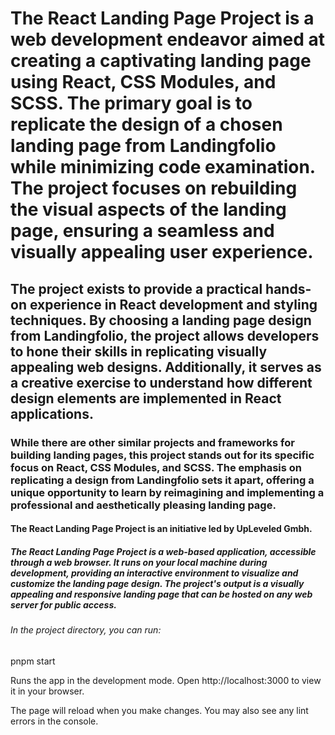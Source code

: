 # The React Landing Page Project is a web development endeavor aimed at creating a captivating landing page using React, CSS Modules, and SCSS. The primary goal is to replicate the design of a chosen landing page from Landingfolio while minimizing code examination. The project focuses on rebuilding the visual aspects of the landing page, ensuring a seamless and visually appealing user experience.

## The project exists to provide a practical hands-on experience in React development and styling techniques. By choosing a landing page design from Landingfolio, the project allows developers to hone their skills in replicating visually appealing web designs. Additionally, it serves as a creative exercise to understand how different design elements are implemented in React applications.

### While there are other similar projects and frameworks for building landing pages, this project stands out for its specific focus on React, CSS Modules, and SCSS. The emphasis on replicating a design from Landingfolio sets it apart, offering a unique opportunity to learn by reimagining and implementing a professional and aesthetically pleasing landing page.

#### The React Landing Page Project is an initiative led by UpLeveled Gmbh.

##### The React Landing Page Project is a web-based application, accessible through a web browser. It runs on your local machine during development, providing an interactive environment to visualize and customize the landing page design. The project's output is a visually appealing and responsive landing page that can be hosted on any web server for public access.

###### In the project directory, you can run:

pnpm start

Runs the app in the development mode.
Open http://localhost:3000 to view it in your browser.

The page will reload when you make changes.
You may also see any lint errors in the console.
